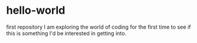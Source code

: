 # hello-world
first repository
I am exploring the world of coding for the first time to see if this is something I'd be interested in getting into.
